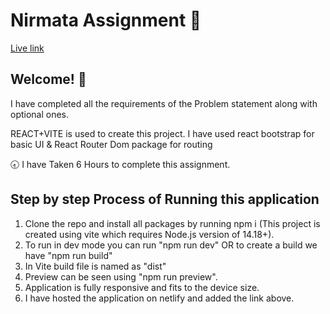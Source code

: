 

# Nirmata Assignment 🚀

[Live link](https://64cd36b0739d94327ed1d19e--warm-torte-2af1fd.netlify.app/)


## Welcome! 👋

I have completed all the requirements of the Problem statement along with optional ones.

REACT+VITE is used to create this project.
I have used react bootstrap for basic UI & React Router Dom package for routing

🕣 I have Taken 6 Hours to complete this assignment.

## Step by step Process of Running this application

1. Clone the repo and install all packages by running npm i (This project is created using vite which requires Node.js version of 14.18+).
2. To run in dev mode you can run "npm run dev" OR to create a build we have "npm run build" 
3. In Vite build file is named as "dist"
4. Preview can be seen using "npm run preview".
5. Application is fully responsive and fits to the device size.
6. I have hosted the application on netlify and added the link above.
